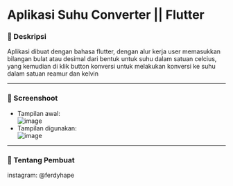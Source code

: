# Aplikasi Suhu Converter || Flutter
### 📘 Deskripsi 
Aplikasi dibuat dengan bahasa flutter, dengan alur kerja user memasukkan bilangan bulat atau desimal dari bentuk untuk suhu dalam satuan celcius, yang kemudian di klik button konversi untuk melakukan konversi ke suhu dalam satuan reamur dan kelvin
___
### 📸 Screenshoot
* Tampilan awal: <br>
![image](https://user-images.githubusercontent.com/75787853/159154646-e8bc9185-e379-4f8c-be1d-14b1fae8b839.png)
* Tampilan digunakan: <br>
![image](https://user-images.githubusercontent.com/75787853/159154729-e0205104-cdfa-4555-b9b4-7b2ee5b42921.png)
---
### 👱 Tentang Pembuat
instagram: @ferdyhape
